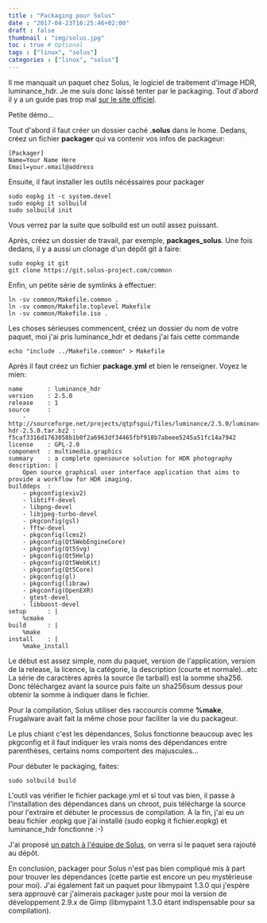 ```yaml
---
title : "Packaging pour Solus"
date : "2017-04-23T16:25:46+02:00"
draft : false
thumbnail : "img/solus.jpg"
toc : true # Optional
tags : ["linux", "solus"]
categories : ["linux", "solus"]
---
```


Il me manquait un paquet chez Solus, le logiciel de traitement d'image HDR, luminance_hdr. Je me suis donc laissé tenter par le packaging. Tout d'abord il y a un guide pas trop mal [sur le site officiel](https://solus-project.com/articles/packaging/).

Petite démo...

Tout d'abord il faut créer un dossier caché **.solus** dans le home. Dedans, créez un fichier **packager** qui va contenir vos infos de packageur:

```
[Packager]
Name=Your Name Here
Email=your.email@address
```
Ensuite, il faut installer les outils nécéssaires pour packager

```
sudo eopkg it -c system.devel
sudo eopkg it solbuild
sudo solbuild init
```

Vous verrez par la suite que solbuild est un outil assez puissant.

Après, créez un dossier de travail, par exemple, **packages_solus**.
Une fois dedans, il y a aussi un clonage d'un dépôt git à faire:

```
sudo eopkg it git
git clone https://git.solus-project.com/common
```

Enfin, un petite série de symlinks à effectuer:

```
ln -sv common/Makefile.common .
ln -sv common/Makefile.toplevel Makefile
ln -sv common/Makefile.iso .
```

Les choses sérieuses commencent, créez un dossier du nom de votre paquet, moi j'ai pris luminance_hdr et dedans j'ai fais cette commande

```
echo "include ../Makefile.common" > Makefile
```

Après il faut créez un fichier **package.yml** et bien le renseigner. Voyez le mien:

```
name       : luminance_hdr
version    : 2.5.0
release    : 1
source     :
    - http://sourceforge.net/projects/qtpfsgui/files/luminance/2.5.0/luminance-hdr-2.5.0.tar.bz2 : f5caf3316d1763058b1b0f2a6963df34465fbf918b7abeee5245a51fc14a7942
license    : GPL-2.0
component  : multimedia.graphics
summary    : a complete opensource solution for HDR photography
description: |
    Open source graphical user interface application that aims to provide a workflow for HDR imaging.
builddeps  :
    - pkgconfig(exiv2)
    - libtiff-devel
    - libpng-devel
    - libjpeg-turbo-devel
    - pkgconfig(gsl)
    - fftw-devel
    - pkgconfig(lcms2)
    - pkgconfig(Qt5WebEngineCore)
    - pkgconfig(Qt5Svg)
    - pkgconfig(Qt5Help)
    - pkgconfig(Qt5WebKit)
    - pkgconfig(Qt5Core)
    - pkgconfig(gl)
    - pkgconfig(libraw)
    - pkgconfig(OpenEXR)
    - gtest-devel
    - libboost-devel
setup      : |
    %cmake
build      : |
    %make
install    : |
    %make_install
```

Le début est assez simple, nom du paquet, version de l'application, version de la release, la licence, la catégorie, la description (courte et normale)...etc
La série de caractères après la source (le tarball) est la somme sha256. Donc téléchargez avant la source puis faite un sha256sum dessus pour obtenir la somme à indiquer dans le fichier.

Pour la compilation, Solus utiliser des raccourcis comme **%make**, Frugalware avait fait la même chose pour faciliter la vie du packageur.

Le plus chiant c'est les dépendances, Solus fonctionne beaucoup avec les pkgconfig et il faut indiquer les vrais noms des dépendances entre parenthèses, certains noms comportent des majuscules...

Pour débuter le packaging, faites:

```
sudo solbuild build
```

L'outil vas vérifier le fichier package.yml et si tout vas bien, il passe à l'installation des dépendances dans un chroot, puis télécharge la source pour l'extraire et débuter le processus de compilation. À la fin, j'ai eu un beau fichier .eopkg que j'ai installé (sudo eopkg it fichier.eopkg) et luminance_hdr fonctionne :-)

J'ai proposé [un patch à l'équipe de Solus](https://dev.solus-project.com/T3419), on verra si le paquet sera rajouté au dépôt.

En conclusion, packager pour Solus n'est pas bien compliqué mis à part pour trouver les dépendances (cette partie est encore un peu mystérieuse pour moi). J'ai également fait un paquet pour libmypaint 1.3.0 qui j'espère sera approuvé car j'aimerais packager juste pour moi la version de développement 2.9.x de Gimp (libmypaint 1.3.0 étant indispensable pour sa compilation).

